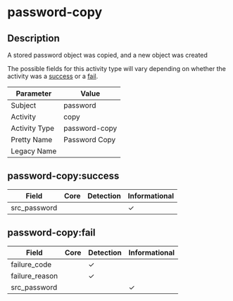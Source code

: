 password-copy
=============

Description
-----------
A stored password object was copied, and a new object was created

The possible fields for this activity type will vary depending on whether the activity was a [success](#password-copysuccess) or a [fail](#password-copyfail).

| Parameter     | Value         |
| ------------- | ------------- |
| Subject       | password      |
| Activity      | copy          |
| Activity Type | password-copy |
| Pretty Name   | Password Copy |
| Legacy Name   |               |

password-copy:success
---------------------

| Field        | Core | Detection | Informational |
| ------------ | ---- | --------- | ------------- |
| src_password |      |           | &#10003;      |

password-copy:fail
------------------

| Field          | Core | Detection | Informational |
| -------------- | ---- | --------- | ------------- |
| failure_code   |      | &#10003;  |               |
| failure_reason |      | &#10003;  |               |
| src_password   |      |           | &#10003;      |
